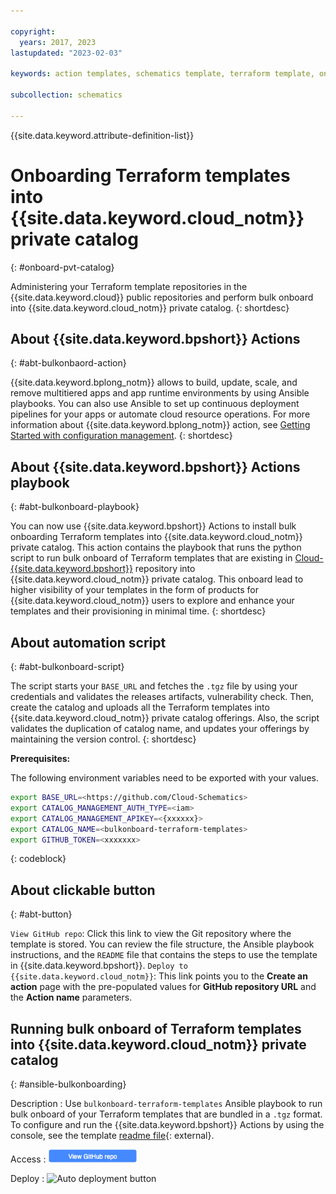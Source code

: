 ```yaml
---

copyright:
  years: 2017, 2023
lastupdated: "2023-02-03"

keywords: action templates, schematics template, terraform template, onboard private catalog, bulk onboard private catalog

subcollection: schematics

---
```


{{site.data.keyword.attribute-definition-list}}

# Onboarding Terraform templates into {{site.data.keyword.cloud_notm}} private catalog 
{: #onboard-pvt-catalog}

Administering your Terraform template repositories in the {{site.data.keyword.cloud}} public repositories and perform bulk onboard into {{site.data.keyword.cloud_notm}} private catalog.
{: shortdesc}

## About {{site.data.keyword.bpshort}} Actions
{: #abt-bulkonbaord-action}

{{site.data.keyword.bplong_notm}} allows to build, update, scale, and remove multitiered apps and app runtime environments by using Ansible playbooks. You can also use Ansible to set up continuous deployment pipelines for your apps or automate cloud resource operations. For more information about {{site.data.keyword.bplong_notm}} action, see [Getting Started with configuration management](/docs/schematics?topic=schematics-getting-started-ansible).
{: shortdesc}

## About {{site.data.keyword.bpshort}} Actions playbook
{: #abt-bulkonboard-playbook}

You can now use {{site.data.keyword.bpshort}} Actions to install bulk onboarding Terraform templates into {{site.data.keyword.cloud_notm}} private catalog. This action contains the playbook that runs the python script to run bulk onboard of Terraform templates that are existing in [Cloud-{{site.data.keyword.bpshort}}](https://github.com/Cloud-Schematics) repository into {{site.data.keyword.cloud_notm}} private catalog. This onboard lead to higher visibility of your templates in the form of products for {{site.data.keyword.cloud_notm}} users to explore and enhance your templates and their provisioning in minimal time.
{: shortdesc}

## About automation script
{: #abt-bulkonboard-script}

The script starts your `BASE_URL` and fetches the `.tgz` file by using your credentials and validates the releases artifacts, vulnerability check. Then, create the catalog and uploads all the Terraform templates into {{site.data.keyword.cloud_notm}}
private catalog offerings. Also, the script validates the duplication of catalog name, and updates your offerings by maintaining the version control.
{: shortdesc}

**Prerequisites:**

The following environment variables need to be exported with your values. 

```sh
export BASE_URL=<https://github.com/Cloud-Schematics>
export CATALOG_MANAGEMENT_AUTH_TYPE=<iam>
export CATALOG_MANAGEMENT_APIKEY=<{xxxxxx}>
export CATALOG_NAME=<bulkonboard-terraform-templates>
export GITHUB_TOKEN=<xxxxxxx>
```
{: codeblock}

## About clickable button
{: #abt-button}

`View GitHub repo`: Click this link to view the Git repository where the template is stored. You can review the file structure, the Ansible playbook instructions, and the `README` file that contains the steps to use the template in {{site.data.keyword.bpshort}}.
`Deploy to {{site.data.keyword.cloud_notm}}`: This link points you to the **Create an action** page with the pre-populated values for **GitHub repository URL** and the **Action name** parameters. 


## Running bulk onboard of Terraform templates into {{site.data.keyword.cloud_notm}} private catalog
{: #ansible-bulkonboarding}

Description
:    Use `bulkonboard-terraform-templates` Ansible playbook to run bulk onboard of your Terraform templates that are bundled in a <code>.tgz</code> format. To configure and run the {{site.data.keyword.bpshort}} Actions by using the console, see the template [readme file](https://github.ibm.com/Tanya-Shanker/catalog-automation/blob/master/README.md){: external}.

Access
:   <img src="images/viewgithubrepo.png" alt="View GitHub repository" usemap="#viewgithubimage_maptgz1">
<map name="viewgithubimage_maptgz1">
    <area alt="View GitHub repo" title="View GitHub repo" href="https://github.ibm.com/Tanya-Shanker/catalog-automation" target="_blank" coords="3,1,140,20" shape="rect">
</map>

Deploy
:   <img usemap="#deploybutton_maptgz1" alt="Auto deployment button" src="https://cloud.ibm.com/media/docs/images/icons/Deploy_to_cloud.svg"><map name="deploybutton_maptgz1" alt="This image leads to create an action.">
    <area alt="Deploy to {{site.data.keyword.cloud_notm}}" title="Deploy to {{site.data.keyword.cloud_notm}}" href="https://cloud.ibm.com/schematics/actions/create?name=bulkonboard-terraform-templates&repository=https://github.com/Cloud-Schematics/bulkonboard-terraform-templates" target="_blank" coords="1,3,139,20" shape="rect">
</map>



